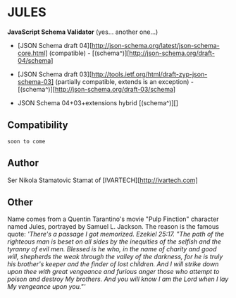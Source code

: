 JULES
=====
**JavaScript Schema Validator** (yes... another one...)   

* [JSON Schema draft 04][http://json-schema.org/latest/json-schema-core.html] (compatible) - [(schema^)][http://json-schema.org/draft-04/schema]
* [JSON Schema draft 03][http://tools.ietf.org/html/draft-zyp-json-schema-03] (partially compatible, extends is an exception) - [(schema^)][http://json-schema.org/draft-03/schema]

* JSON Schema 04+03+extensions hybrid [(schema^)][]

Compatibility
-------------
`soon to come`

Author
------
Ser Nikola Stamatovic Stamat of [IVARTECH][http://ivartech.com]

Other
-----
Name comes from a Quentin Tarantino's movie "Pulp Finction" character named Jules, portrayed by Samuel L. Jackson. The reason is the famous quote: *'There's a passage I got memorized. Ezekiel 25:17. "The path of the righteous man is beset on all sides by the inequities of the selfish and the tyranny of evil men. Blessed is he who, in the name of charity and good will, shepherds the weak through the valley of the darkness, for he is truly his brother's keeper and the finder of lost children. And I will strike down upon thee with great vengeance and furious anger those who attempt to poison and destroy My brothers. And you will know I am the Lord when I lay My vengeance upon you."'*
